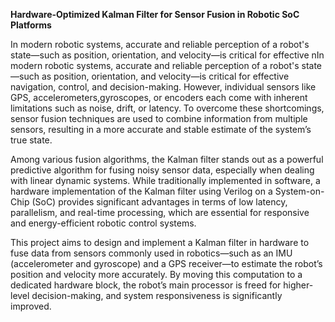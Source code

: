**Hardware-Optimized Kalman Filter for Sensor Fusion in Robotic SoC Platforms**

In modern robotic systems, accurate and reliable perception of a robot's state—such as position, orientation, and velocity—is critical for effective nIn modern robotic systems, accurate and reliable perception of a robot's state—such as position, orientation, and velocity—is critical for effective navigation, control, and decision-making. However, individual sensors like GPS, accelerometers,gyroscopes, or encoders each come with inherent limitations such as noise, drift, or latency. To overcome these shortcomings, sensor fusion techniques are used to combine information from multiple sensors, resulting in a more accurate and stable estimate of the system’s true state.

Among various fusion algorithms, the Kalman filter stands out as a powerful predictive algorithm for fusing noisy sensor data, especially when dealing with linear dynamic systems. While traditionally implemented in software, a hardware implementation of the Kalman filter using Verilog on a System-on-Chip (SoC) provides significant advantages in terms of low latency, parallelism, and real-time processing, which are essential for responsive and energy-efficient robotic control systems.

This project aims to design and implement a Kalman filter in hardware to fuse data from sensors commonly used in robotics—such as an IMU (accelerometer and gyroscope) and a GPS receiver—to estimate the robot’s position and velocity more accurately. By moving this computation to a dedicated hardware block, the robot’s main processor is freed for higher-level decision-making, and system responsiveness is significantly improved.
